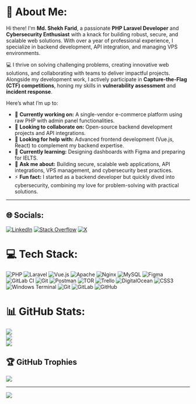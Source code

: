# 💫 About Me:  
Hi there! I'm **Md. Shekh Farid**, a passionate **PHP Laravel Developer** and **Cybersecurity Enthusiast** with a knack for building robust, secure, and scalable web solutions. With over a year of professional experience, I specialize in backend development, API integration, and managing VPS environments.  

💻 I thrive on solving challenging problems, creating innovative web solutions, and collaborating with teams to deliver impactful projects. Alongside my development work, I actively participate in **Capture-the-Flag (CTF) competitions**, honing my skills in **vulnerability assessment** and **incident response**.  

Here’s what I’m up to:  
- 🚀 **Currently working on:** A single-vendor e-commerce platform using raw PHP with admin panel functionalities.  
- 👯 **Looking to collaborate on:** Open-source backend development projects and API integrations.  
- 🤝 **Looking for help with:** Advanced frontend development (Vue.js, React) to complement my backend expertise.  
- 🌱 **Currently learning:** Designing dashboards with Figma and preparing for IELTS.  
- 💬 **Ask me about:** Building secure, scalable web applications, API integrations, VPS management, and cybersecurity best practices.  
- ⚡ **Fun fact:** I started as a backend developer but quickly dived into cybersecurity, combining my love for problem-solving with practical solutions.  

---

## 🌐 Socials:
[![LinkedIn](https://img.shields.io/badge/LinkedIn-%230077B5.svg?logo=linkedin&logoColor=white)](https://linkedin.com/in/shekhfarid1974) [![Stack Overflow](https://img.shields.io/badge/-Stackoverflow-FE7A16?logo=stack-overflow&logoColor=white)](https://stackoverflow.com/users/user:28185738) [![X](https://img.shields.io/badge/X-black.svg?logo=X&logoColor=white)](https://x.com/@ShekhFarid1974) 

# 💻 Tech Stack:
![PHP](https://img.shields.io/badge/php-%23777BB4.svg?style=for-the-badge&logo=php&logoColor=white) ![Laravel](https://img.shields.io/badge/laravel-%23FF2D20.svg?style=for-the-badge&logo=laravel&logoColor=white) ![Vue.js](https://img.shields.io/badge/vue.js-%2335495e.svg?style=for-the-badge&logo=vuedotjs&logoColor=%234FC08D) ![Apache](https://img.shields.io/badge/apache-%23D42029.svg?style=for-the-badge&logo=apache&logoColor=white) ![Nginx](https://img.shields.io/badge/nginx-%23009639.svg?style=for-the-badge&logo=nginx&logoColor=white) ![MySQL](https://img.shields.io/badge/mysql-4479A1.svg?style=for-the-badge&logo=mysql&logoColor=white) ![Figma](https://img.shields.io/badge/figma-%23F24E1E.svg?style=for-the-badge&logo=figma&logoColor=white) ![GitLab CI](https://img.shields.io/badge/gitlab%20CI-%23181717.svg?style=for-the-badge&logo=gitlab&logoColor=white) ![Git](https://img.shields.io/badge/git-%23F05033.svg?style=for-the-badge&logo=git&logoColor=white) ![Postman](https://img.shields.io/badge/Postman-FF6C37?style=for-the-badge&logo=postman&logoColor=white) ![TOR](https://img.shields.io/badge/tor-%237E4798.svg?style=for-the-badge&logo=tor-project&logoColor=white) ![Trello](https://img.shields.io/badge/Trello-%23026AA7.svg?style=for-the-badge&logo=Trello&logoColor=white) ![DigitalOcean](https://img.shields.io/badge/DigitalOcean-%230167ff.svg?style=for-the-badge&logo=digitalOcean&logoColor=white) ![CSS3](https://img.shields.io/badge/css3-%231572B6.svg?style=for-the-badge&logo=css3&logoColor=white) ![Windows Terminal](https://img.shields.io/badge/Windows%20Terminal-%234D4D4D.svg?style=for-the-badge&logo=windows-terminal&logoColor=white) ![Git](https://img.shields.io/badge/git-%23F05033.svg?style=for-the-badge&logo=git&logoColor=white) ![GitLab](https://img.shields.io/badge/gitlab-%23181717.svg?style=for-the-badge&logo=gitlab&logoColor=white) ![GitHub](https://img.shields.io/badge/github-%23121011.svg?style=for-the-badge&logo=github&logoColor=white)
# 📊 GitHub Stats:
![](https://github-readme-stats.vercel.app/api?username=shekhfarid1974&theme=radical&hide_border=false&include_all_commits=true&count_private=true)<br/>
![](https://github-readme-streak-stats.herokuapp.com/?user=shekhfarid1974&theme=radical&hide_border=false)<br/>
![](https://github-readme-stats.vercel.app/api/top-langs/?username=shekhfarid1974&theme=radical&hide_border=false&include_all_commits=true&count_private=true&layout=compact)

## 🏆 GitHub Trophies
![](https://github-profile-trophy.vercel.app/?username=shekhfarid1974&theme=radical&no-frame=false&no-bg=false&margin-w=4)

---
[![](https://visitcount.itsvg.in/api?id=shekhfarid1974&icon=0&color=0)](https://visitcount.itsvg.in)

<!-- Proudly created with GPRM ( https://gprm.itsvg.in ) -->
